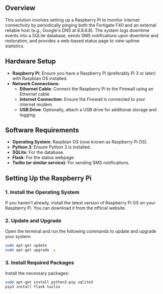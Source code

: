 ## Overview
This solution involves setting up a Raspberry Pi to monitor internet connectivity by periodically pinging both the Fortigate F40 and an external reliable host (e.g., Google's DNS at 8.8.8.8). The system logs downtime events into a SQLite database, sends SMS notifications upon downtime and restoration, and provides a web-based status page to view uptime statistics.

## Hardware Setup
- **Raspberry Pi**: Ensure you have a Raspberry Pi (preferably Pi 3 or later) with Raspbian OS installed.
- **Network Connections**:
  - **Ethernet Cable**: Connect the Raspberry Pi to the Firewall using an Ethernet cable.
  - **Internet Connection**: Ensure the Firewall is connected to your internet modem.
  - **USB Drive**: Optionally, attach a USB drive for additional storage and logging.

## Software Requirements
- **Operating System**: Raspbian OS (now known as Raspberry Pi OS).
- **Python 3**: Ensure Python 3 is installed.
- **SQLite**: For the database.
- **Flask**: For the status webpage.
- **Twilio (or similar service)**: For sending SMS notifications.

## Setting Up the Raspberry Pi
### 1. Install the Operating System
If you haven't already, install the latest version of Raspberry Pi OS on your Raspberry Pi. You can download it from the official website.

### 2. Update and Upgrade
Open the terminal and run the following commands to update and upgrade your system:
```bash
sudo apt-get update
sudo apt-get upgrade -y
```
### 3. Install Required Packages
Install the necessary packages:

```bash
sudo apt-get install python3-pip sqlite3
pip3 install flask twilio
```
